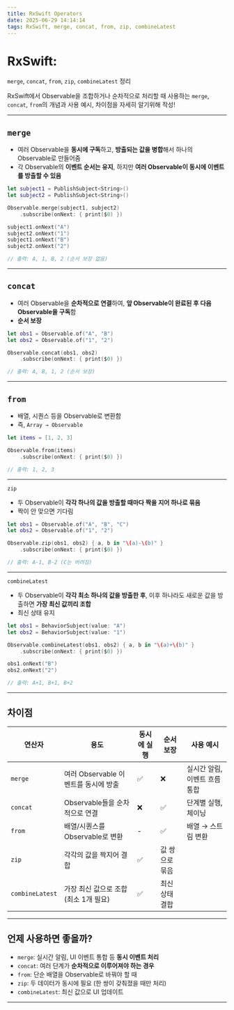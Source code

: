 ```yaml
---
title: RxSwift Operators
date: 2025-06-29 14:14:14
tags: RxSwift, merge, concat, from, zip, combineLatest
---
```



# RxSwift: 
`merge`, `concat`, `from`, `zip`, `combineLatest` 정리

RxSwift에서 Observable을 조합하거나 순차적으로 처리할 때 사용하는 `merge`, `concat`, `from`의 개념과 사용 예시, 차이점을 자세히 알기위해 작성!

---

## `merge`
- 여러 Observable을 ****동시에 구독****하고, ****방출되는 값을 병합****해서 하나의 Observable로 만들어줌
- 각 Observable의 ****이벤트 순서는 유지****, 하지만 ****여러 Observable이 동시에 이벤트를 방출할 수 있음****
```swift
let subject1 = PublishSubject<String>()
let subject2 = PublishSubject<String>()

Observable.merge(subject1, subject2)
    .subscribe(onNext: { print($0) })

subject1.onNext("A")
subject2.onNext("1")
subject1.onNext("B")
subject2.onNext("2")

// 출력: A, 1, B, 2 (순서 보장 없음)
```

---

## `concat`
- 여러 Observable을 ****순차적으로 연결****하여, ****앞 Observable이 완료된 후 다음 Observable을 구독****함
- ****순서 보장****
```swift
let obs1 = Observable.of("A", "B")
let obs2 = Observable.of("1", "2")

Observable.concat(obs1, obs2)
    .subscribe(onNext: { print($0) })

// 출력: A, B, 1, 2 (순서 보장)
```

---

## `from`
- 배열, 시퀀스 등을 Observable로 변환함
- 즉, `Array → Observable`
```swift
let items = [1, 2, 3]

Observable.from(items)
    .subscribe(onNext: { print($0) })

// 출력: 1, 2, 3
```

---

`zip`
- 두 Observable이 **각각 하나의 값을 방출할 때마다 짝을 지어 하나로 묶음**
- 짝이 안 맞으면 기다림
```swift
let obs1 = Observable.of("A", "B", "C")
let obs2 = Observable.of("1", "2")

Observable.zip(obs1, obs2) { a, b in "\(a)-\(b)" }
    .subscribe(onNext: { print($0) })

// 출력: A-1, B-2 (C는 버려짐)
```

---

`combineLatest`
- 두 Observable이 **각각 최소 하나의 값을 방출한 후**, 이후 하나라도 새로운 값을 방출하면 **가장 최신 값끼리 조합**
- 최신 상태 유지
```swift
let obs1 = BehaviorSubject(value: "A")
let obs2 = BehaviorSubject(value: "1")

Observable.combineLatest(obs1, obs2) { a, b in "\(a)+\(b)" }
    .subscribe(onNext: { print($0) })

obs1.onNext("B")
obs2.onNext("2")

// 출력: A+1, B+1, B+2
```
---
## 차이점

| 연산자   | 용도                       | 동시에 실행 | 순서 보장 | 사용 예시 |
|----------|----------------------------|---------------|------------|------------|
| `merge`  | 여러 Observable 이벤트를 동시에 방출 | ✅            | ❌         | 실시간 알림, 이벤트 흐름 통합 |
| `concat` | Observable들을 순차적으로 연결 | ❌            | ✅         | 단계별 실행, 체이닝 |
| `from`   | 배열/시퀀스를 Observable로 변환 | -             | ✅         | 배열 → 스트림 변환 |
| `zip`            | 각각의 값을 짝지어 결합               | ✅         | 값 쌍으로 묶음 |
| `combineLatest`  | 가장 최신 값으로 조합 (최소 1개 필요) | ✅         | 최신 상태 결합 |

---

## 언제 사용하면 좋을까?

- `merge`: 실시간 알림, UI 이벤트 통합 등 ****동시 이벤트 처리****
- `concat`: 여러 단계가 ****순차적으로 이루어져야 하는 경우****
- `from`: 단순 배열을 Observable로 바꿔야 할 때
- `zip`: 두 데이터가 동시에 필요 (한 쌍이 갖춰졌을 때만 처리)
- `combineLatest`:  최신 값으로 UI 업데이트
---
